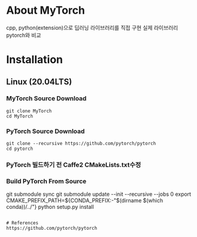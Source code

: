 # About MyTorch

cpp, python(extension)으로 딥러닝 라이브러리를 직접 구현
실제 라이브러리 pytorch와 비교 

# Installation

## Linux (20.04LTS)

### MyTorch Source Download
```
git clone MyTorch
cd MyTorch
```

### PyTorch Source Download
```
git clone --recursive https://github.com/pytorch/pytorch
cd pytorch
```

### PyTorch 빌드하기 전 Caffe2 CMakeLists.txt수정

### Build PyTorch From Source
git submodule sync
git submodule update --init --recursive --jobs 0
export CMAKE_PREFIX_PATH=${CONDA_PREFIX:-"$(dirname $(which conda))/../"}
python setup.py install
```

# References
https://github.com/pytorch/pytorch

